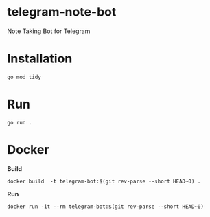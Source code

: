 # telegram-note-bot
Note Taking Bot for Telegram

# Installation
```shell
go mod tidy
```

# Run
```shell
go run .
```

# Docker
__Build__
```shell
docker build  -t telegram-bot:$(git rev-parse --short HEAD~0) .
```

__Run__
```shell
docker run -it --rm telegram-bot:$(git rev-parse --short HEAD~0)
```